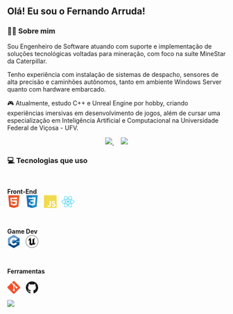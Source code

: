 

## Olá! Eu sou o Fernando Arruda!

### 👨‍💻 Sobre mim

Sou Engenheiro de Software atuando com suporte e implementação de soluções tecnológicas voltadas para mineração, com foco na suíte MineStar da Caterpillar.

Tenho experiência com instalação de sistemas de despacho, sensores de alta precisão e caminhões autônomos, tanto em ambiente Windows Server quanto com hardware embarcado.

🎮 Atualmente, estudo C++ e Unreal Engine por hobby, criando experiências imersivas em desenvolvimento de jogos, além de cursar uma especialização em Inteligência Artificial e Computacional na Universidade Federal de Viçosa - UFV.

<div align="center">
  <a href="https://github.com/fernandoarruda">
    <img height="180em" src="https://github-readme-stats.vercel.app/api?username=fernandoarruda&show_icons=true&theme=dark&include_all_commits=true&count_private=true"/>
  </a>
  &nbsp;&nbsp;&nbsp;
  <a href="https://github.com/fernandoarruda">
    <img height="180em" src="https://github-readme-stats.vercel.app/api/top-langs/?username=fernandoarruda&layout=compact&langs_count=7&theme=dark"/>
  </a>
</div>


### 💻 Tecnologias que uso
<br>

**Front-End**<br>
<img align="center" alt="HTML" src="https://raw.githubusercontent.com/devicons/devicon/master/icons/html5/html5-original.svg" width="30"/>
&nbsp;
<img align="center" alt="CSS" src="https://raw.githubusercontent.com/devicons/devicon/master/icons/css3/css3-original.svg" width="30"/>
&nbsp;
<img align="center" alt="JavaScript" src="https://raw.githubusercontent.com/devicons/devicon/master/icons/javascript/javascript-plain.svg" width="30"/>
&nbsp;
<img align="center" alt="React" src="https://raw.githubusercontent.com/devicons/devicon/master/icons/react/react-original.svg" width="30"/>

<br>

**Game Dev**<br>
<img align="center" alt="C++" src="https://raw.githubusercontent.com/devicons/devicon/master/icons/cplusplus/cplusplus-original.svg" width="30"/>
&nbsp;
<img align="center" alt="Unreal Engine" src="https://raw.githubusercontent.com/devicons/devicon/master/icons/unrealengine/unrealengine-original.svg" width="30"/>

<br>

**Ferramentas**<br>

<img align="center" alt="git" src="https://raw.githubusercontent.com/devicons/devicon/master/icons/git/git-original.svg" width="30"/>
&nbsp;
<img align="center" alt="github" src="https://raw.githubusercontent.com/devicons/devicon/master/icons/github/github-original.svg" width="30"/>

<br>

  
  <div> 

  <a href="https://www.linkedin.com/in/fernando-arruda-88a8ab21/" target="_blank"><img src="https://img.shields.io/badge/-LinkedIn-%230077B5?style=for-the-badge&logo=linkedin&logoColor=white" target="_blank"></a> 
 

 
</div>
